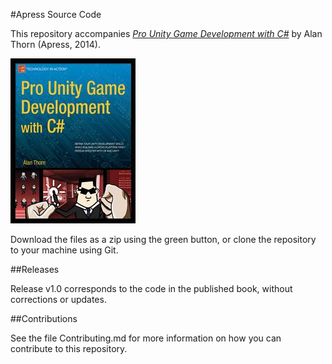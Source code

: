 #Apress Source Code

This repository accompanies [*Pro Unity Game Development with C#*](http://www.apress.com/9781430267461) by Alan  Thorn (Apress, 2014).

![Cover image](9781430267461.jpg)

Download the files as a zip using the green button, or clone the repository to your machine using Git.

##Releases

Release v1.0 corresponds to the code in the published book, without corrections or updates.

##Contributions

See the file Contributing.md for more information on how you can contribute to this repository.
